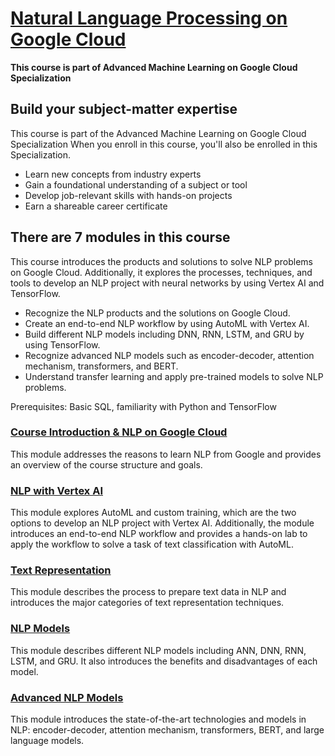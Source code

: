 # [Natural Language Processing on Google Cloud](https://www.coursera.org/learn/sequence-models-tensorflow-gcp)
**This course is part of Advanced Machine Learning on Google Cloud Specialization**

## Build your subject-matter expertise

This course is part of the Advanced Machine Learning on Google Cloud Specialization
When you enroll in this course, you'll also be enrolled in this Specialization.
* Learn new concepts from industry experts
* Gain a foundational understanding of a subject or tool
* Develop job-relevant skills with hands-on projects
* Earn a shareable career certificate

## There are 7 modules in this course
This course introduces the products and solutions to solve NLP problems on Google Cloud. Additionally, it explores the processes, techniques, and tools to develop an NLP project with neural networks by using Vertex AI and TensorFlow.

- Recognize the NLP products and the solutions on Google Cloud.
- Create an end-to-end NLP workflow by using AutoML with Vertex AI.
- Build different NLP models including DNN, RNN, LSTM, and GRU by using TensorFlow.
- Recognize advanced NLP models such as encoder-decoder, attention mechanism, transformers, and BERT.
- Understand transfer learning and apply pre-trained models to solve NLP problems.

Prerequisites: Basic SQL, familiarity with Python and TensorFlow

### [Course Introduction & NLP on Google Cloud](./Week1/README.md)
This module addresses the reasons to learn NLP from Google and provides an overview of the course structure and goals.

### [NLP with Vertex AI](./Week2/README.md)
This module explores AutoML and custom training, which are the two options to develop an NLP project with Vertex AI. Additionally, the module introduces an end-to-end NLP workflow and provides a hands-on lab to apply the workflow to solve a task of text classification with AutoML.

### [Text Representation](./Week3/README.md)
This module describes the process to prepare text data in NLP and introduces the major categories of text representation techniques.

### [NLP Models](./Week4/README.md)
This module describes different NLP models including ANN, DNN, RNN, LSTM, and GRU. It also introduces the benefits and disadvantages of each model.

### [Advanced NLP Models](./Week5/README.md)
This module introduces the state-of-the-art technologies and models in NLP: encoder-decoder, attention mechanism, transformers, BERT, and large language models.
